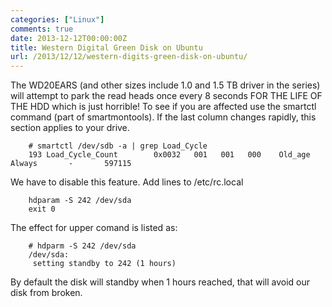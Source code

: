 ```yaml
---
categories: ["Linux"]
comments: true
date: 2013-12-12T00:00:00Z
title: Western Digital Green Disk on Ubuntu
url: /2013/12/12/western-digits-green-disk-on-ubuntu/
---
```


The WD20EARS (and other sizes include 1.0 and 1.5 TB driver in the series) will attempt to park the read heads once every 8 seconds FOR THE LIFE OF THE HDD which is just horrible! To see if you are affected use the smartctl command (part of smartmontools). If the last column changes rapidly, this section applies to your drive. 

```
	# smartctl /dev/sdb -a | grep Load_Cycle
	193 Load_Cycle_Count        0x0032   001   001   000    Old_age   Always       -       597115	

```
We have to disable this feature. Add lines to /etc/rc.local

```
	hdparam -S 242 /dev/sda
	exit 0

```
The effect for upper comand is listed as: 

```
	# hdparm -S 242 /dev/sda
	/dev/sda:
	 setting standby to 242 (1 hours)

```
By default the disk will standby when 1 hours reached, that will avoid our disk from broken. 
